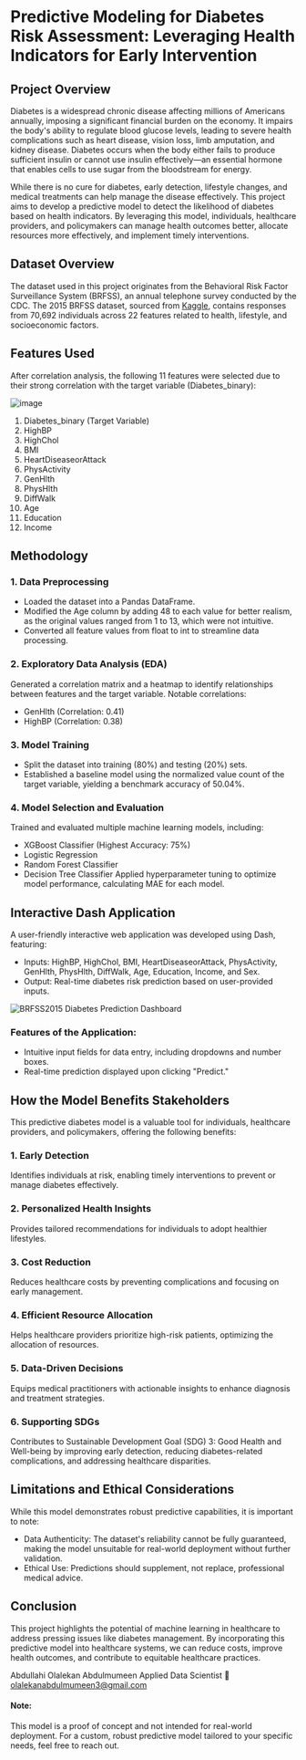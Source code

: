 # Predictive Modeling for Diabetes Risk Assessment: Leveraging Health Indicators for Early Intervention
## Project Overview
Diabetes is a widespread chronic disease affecting millions of Americans annually, imposing a significant financial burden on the economy. It impairs the body's ability to regulate blood glucose levels, leading to severe health complications such as heart disease, vision loss, limb amputation, and kidney disease. Diabetes occurs when the body either fails to produce sufficient insulin or cannot use insulin effectively—an essential hormone that enables cells to use sugar from the bloodstream for energy.

While there is no cure for diabetes, early detection, lifestyle changes, and medical treatments can help manage the disease effectively. This project aims to develop a predictive model to detect the likelihood of diabetes based on health indicators. By leveraging this model, individuals, healthcare providers, and policymakers can manage health outcomes better, allocate resources more effectively, and implement timely interventions.

## Dataset Overview
The dataset used in this project originates from the Behavioral Risk Factor Surveillance System (BRFSS), an annual telephone survey conducted by the CDC. The 2015 BRFSS dataset, sourced from [Kaggle](https://www.kaggle.com/datasets/abdelazizsami/cdc-diabetes-health-indicators), contains responses from 70,692 individuals across 22 features related to health, lifestyle, and socioeconomic factors.

## Features Used
After correlation analysis, the following 11 features were selected due to their strong correlation with the target variable (Diabetes_binary):

![image](https://github.com/user-attachments/assets/e854a406-4659-4ee8-b8d0-25d4d17983a8)

1. Diabetes_binary (Target Variable)
2. HighBP
3. HighChol
4. BMI
5. HeartDiseaseorAttack
6. PhysActivity
7. GenHlth
8. PhysHlth
9. DiffWalk
10. Age
11. Education
12. Income

## Methodology
### 1. Data Preprocessing
- Loaded the dataset into a Pandas DataFrame.
- Modified the Age column by adding 48 to each value for better realism, as the original values ranged from 1 to 13, which were not intuitive.
- Converted all feature values from float to int to streamline data processing.
### 2. Exploratory Data Analysis (EDA)
Generated a correlation matrix and a heatmap to identify relationships between features and the target variable.
Notable correlations:
- GenHlth (Correlation: 0.41)
- HighBP (Correlation: 0.38)
### 3. Model Training
- Split the dataset into training (80%) and testing (20%) sets.
- Established a baseline model using the normalized value count of the target variable, yielding a benchmark accuracy of 50.04%.
### 4. Model Selection and Evaluation
Trained and evaluated multiple machine learning models, including:
- XGBoost Classifier (Highest Accuracy: 75%)
- Logistic Regression
- Random Forest Classifier
- Decision Tree Classifier
Applied hyperparameter tuning to optimize model performance, calculating MAE for each model.

## Interactive Dash Application
A user-friendly interactive web application was developed using Dash, featuring:
- Inputs: HighBP, HighChol, BMI, HeartDiseaseorAttack, PhysActivity, GenHlth, PhysHlth, DiffWalk, Age, Education, Income, and Sex.
- Output: Real-time diabetes risk prediction based on user-provided inputs.

![BRFSS2015 Diabetes Prediction Dashboard](https://github.com/user-attachments/assets/1e5d3461-aa43-4fdb-8b9a-75686554b554)

### Features of the Application:
- Intuitive input fields for data entry, including dropdowns and number boxes.
- Real-time prediction displayed upon clicking "Predict."

## How the Model Benefits Stakeholders
This predictive diabetes model is a valuable tool for individuals, healthcare providers, and policymakers, offering the following benefits:
### 1. Early Detection
Identifies individuals at risk, enabling timely interventions to prevent or manage diabetes effectively.
### 2. Personalized Health Insights
Provides tailored recommendations for individuals to adopt healthier lifestyles.
### 3. Cost Reduction
Reduces healthcare costs by preventing complications and focusing on early management.
### 4. Efficient Resource Allocation
Helps healthcare providers prioritize high-risk patients, optimizing the allocation of resources.
### 5. Data-Driven Decisions
Equips medical practitioners with actionable insights to enhance diagnosis and treatment strategies.
### 6. Supporting SDGs
Contributes to Sustainable Development Goal (SDG) 3: Good Health and Well-being by improving early detection, reducing diabetes-related complications, and addressing healthcare disparities.

## Limitations and Ethical Considerations
While this model demonstrates robust predictive capabilities, it is important to note:

- Data Authenticity: The dataset's reliability cannot be fully guaranteed, making the model unsuitable for real-world deployment without further validation.
- Ethical Use: Predictions should supplement, not replace, professional medical advice.

## Conclusion
This project highlights the potential of machine learning in healthcare to address pressing issues like diabetes management. By incorporating this predictive model into healthcare systems, we can reduce costs, improve health outcomes, and contribute to equitable healthcare practices.

Abdullahi Olalekan Abdulmumeen
Applied Data Scientist
📧 olalekanabdulmumeen3@gmail.com

#### Note:
This model is a proof of concept and not intended for real-world deployment. For a custom, robust predictive model tailored to your specific needs, feel free to reach out.

